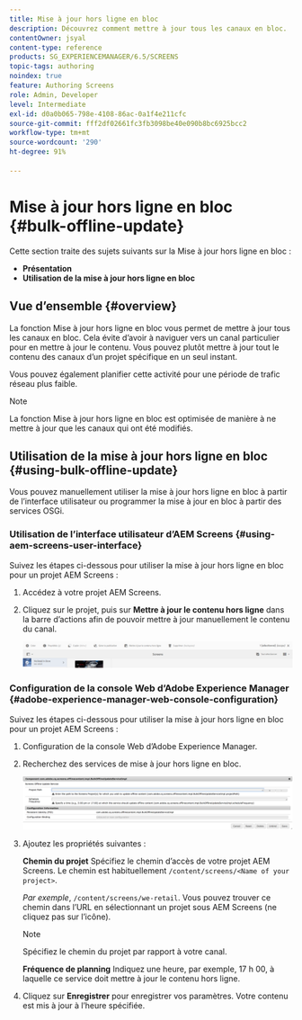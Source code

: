 ```yaml
---
title: Mise à jour hors ligne en bloc
description: Découvrez comment mettre à jour tous les canaux en bloc.
contentOwner: jsyal
content-type: reference
products: SG_EXPERIENCEMANAGER/6.5/SCREENS
topic-tags: authoring
noindex: true
feature: Authoring Screens
role: Admin, Developer
level: Intermediate
exl-id: d0a0b065-798e-4108-86ac-0a1f4e211cfc
source-git-commit: fff2df02661fc3fb3098be40e090b8bc6925bcc2
workflow-type: tm+mt
source-wordcount: '290'
ht-degree: 91%

---
```


# Mise à jour hors ligne en bloc {#bulk-offline-update}

Cette section traite des sujets suivants sur la Mise à jour hors ligne en bloc :

* **Présentation**
* **Utilisation de la mise à jour hors ligne en bloc**

<!-- OBSOLETE VERSIONS
>[!CAUTION]
>
>This AEM Screens functionality is only available, if you have installed AEM 6.3 Feature Pack 3 or AEM 6.4 Screens Feature Pack 1.
>
>To get access to this Feature Pack, contact Adobe Support and request access. When you have permissions you can download it from Package Share. -->

## Vue d’ensemble {#overview}

La fonction Mise à jour hors ligne en bloc vous permet de mettre à jour tous les canaux en bloc. Cela évite d’avoir à naviguer vers un canal particulier pour en mettre à jour le contenu. Vous pouvez plutôt mettre à jour tout le contenu des canaux d’un projet spécifique en un seul instant.

Vous pouvez également planifier cette activité pour une période de trafic réseau plus faible.

>[!NOTE]
>
>La fonction Mise à jour hors ligne en bloc est optimisée de manière à ne mettre à jour que les canaux qui ont été modifiés.

## Utilisation de la mise à jour hors ligne en bloc {#using-bulk-offline-update}

Vous pouvez manuellement utiliser la mise à jour hors ligne en bloc à partir de l’interface utilisateur ou programmer la mise à jour en bloc à partir des services OSGi.

### Utilisation de l’interface utilisateur d’AEM Screens {#using-aem-screens-user-interface}

Suivez les étapes ci-dessous pour utiliser la mise à jour hors ligne en bloc pour un projet AEM Screens :

1. Accédez à votre projet AEM Screens.
1. Cliquez sur le projet, puis sur **Mettre à jour le contenu hors ligne** dans la barre d’actions afin de pouvoir mettre à jour manuellement le contenu du canal.

   ![screen_shot_2018-04-24at122256pm](assets/screen_shot_2018-04-24at122256pm.png)

### Configuration de la console Web d’Adobe Experience Manager {#adobe-experience-manager-web-console-configuration}

Suivez les étapes ci-dessous pour utiliser la mise à jour hors ligne en bloc pour un projet AEM Screens :

1. Configuration de la console Web d’Adobe Experience Manager.
1. Recherchez des services de mise à jour hors ligne en bloc.

   ![screen_shot_2018-04-24at121428pm](assets/screen_shot_2018-04-24at121428pm.png)

1. Ajoutez les propriétés suivantes :

   **Chemin du projet** Spécifiez le chemin d’accès de votre projet AEM Screens. Le chemin est habituellement `/content/screens/<Name of your project>`.

   *Par exemple*, `/content/screens/we-retail`. Vous pouvez trouver ce chemin dans l’URL en sélectionnant un projet sous AEM Screens (ne cliquez pas sur l’icône).

   >[!NOTE]
   >
   >Spécifiez le chemin du projet par rapport à votre canal.

   **Fréquence de planning** Indiquez une heure, par exemple, 17 h 00, à laquelle ce service doit mettre à jour le contenu hors ligne.

1. Cliquez sur **Enregistrer** pour enregistrer vos paramètres. Votre contenu est mis à jour à l’heure spécifiée.
